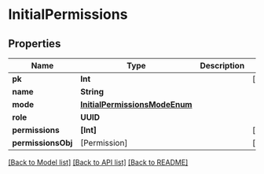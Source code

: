 # InitialPermissions

## Properties
Name | Type | Description | Notes
------------ | ------------- | ------------- | -------------
**pk** | **Int** |  | [readonly] 
**name** | **String** |  | 
**mode** | [**InitialPermissionsModeEnum**](InitialPermissionsModeEnum.md) |  | 
**role** | **UUID** |  | 
**permissions** | **[Int]** |  | [optional] 
**permissionsObj** | [Permission] |  | [readonly] 

[[Back to Model list]](../README.md#documentation-for-models) [[Back to API list]](../README.md#documentation-for-api-endpoints) [[Back to README]](../README.md)


